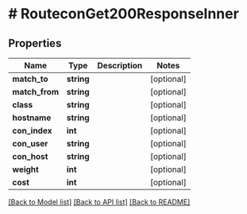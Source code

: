 # # RouteconGet200ResponseInner

## Properties

Name | Type | Description | Notes
------------ | ------------- | ------------- | -------------
**match_to** | **string** |  | [optional]
**match_from** | **string** |  | [optional]
**class** | **string** |  | [optional]
**hostname** | **string** |  | [optional]
**con_index** | **int** |  | [optional]
**con_user** | **string** |  | [optional]
**con_host** | **string** |  | [optional]
**weight** | **int** |  | [optional]
**cost** | **int** |  | [optional]

[[Back to Model list]](../../README.md#models) [[Back to API list]](../../README.md#endpoints) [[Back to README]](../../README.md)
